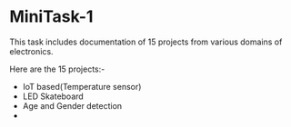 # MiniTask-1

This task includes documentation of 15 projects from various domains of electronics.

Here are the 15 projects:-
- IoT based(Temperature sensor)
- LED Skateboard
- Age and Gender detection
- 
